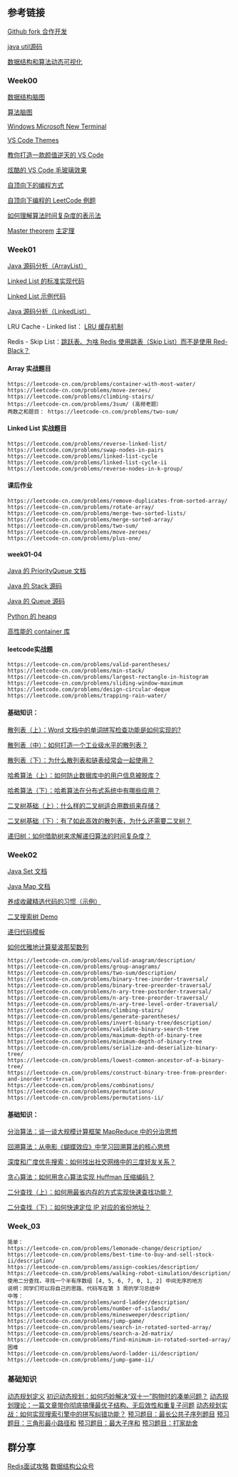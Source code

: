 ## 参考链接

[Github fork 合作开发](https://www.cnblogs.com/southday/p/10010876.html?from=groupmessage&isappinstalled=0#bt7)

[java util源码](http://developer.classpath.org/doc/java/util/)

[数据结构和算法动态可视化](https://visualgo.net/zh)

### Week00

[数据结构脑图](https://naotu.baidu.com/file/b832f043e2ead159d584cca4efb19703?token=7a6a56eb2630548c)

[算法脑图](https://naotu.baidu.com/file/0a53d3a5343bd86375f348b2831d3610?token=5ab1de1c90d5f3ec)

[Windows Microsoft New Terminal](https://github.com/microsoft/terminal)

[VS Code Themes](https://vscodethemes.com/)

[教你打造一款颜值逆天的 VS Code](https://toutiao.io/posts/7w5ixl/preview)

[炫酷的 VS Code 毛玻璃效果](https://juejin.im/post/5ce1365151882525ff28ed47)

[自顶向下的编程方式](https://markhneedham.com/blog/2008/09/15/clean-code-book-review/)

[自顶向下编程的 LeetCode 例题](https://leetcode-cn.com/problems/valid-palindrome/)

[如何理解算法时间复杂度的表示法](https://www.zhihu.com/question/21387264)

[Master theorem](https://en.wikipedia.org/wiki/Master_theorem_(analysis_of_algorithms))
[主定理](https://zh.wikipedia.org/wiki/%E4%B8%BB%E5%AE%9A%E7%90%86)


### Week01

[Java 源码分析（ArrayList）](http://developer.classpath.org/doc/java/util/ArrayList-source.html)

[Linked List 的标准实现代码](https://www.geeksforgeeks.org/implementing-a-linked-list-in-java-using-class/)

[Linked List 示例代码](http://www.cs.cmu.edu/~adamchik/15-121/lectures/Linked%20Lists/code/LinkedList.java)

[Java 源码分析（LinkedList）](http://developer.classpath.org/doc/java/util/LinkedList-source.html)

LRU Cache - Linked list： [LRU 缓存机制](https://leetcode-cn.com/problems/lru-cache/)

Redis - Skip List：[跳跃表、为啥 Redis 使用跳表（Skip List）而不是使用 Red-Black？](https://www.zhihu.com/question/20202931)


#### Array 实战题目
```
https://leetcode-cn.com/problems/container-with-most-water/
https://leetcode-cn.com/problems/move-zeroes/
https://leetcode.com/problems/climbing-stairs/
https://leetcode-cn.com/problems/3sum/ (高频老题）
两数之和题目： https://leetcode-cn.com/problems/two-sum/
```

#### Linked List 实战题目
```
https://leetcode.com/problems/reverse-linked-list/
https://leetcode.com/problems/swap-nodes-in-pairs
https://leetcode.com/problems/linked-list-cycle
https://leetcode.com/problems/linked-list-cycle-ii
https://leetcode.com/problems/reverse-nodes-in-k-group/

```

#### 课后作业
```
https://leetcode-cn.com/problems/remove-duplicates-from-sorted-array/
https://leetcode-cn.com/problems/rotate-array/
https://leetcode-cn.com/problems/merge-two-sorted-lists/
https://leetcode-cn.com/problems/merge-sorted-array/
https://leetcode-cn.com/problems/two-sum/
https://leetcode-cn.com/problems/move-zeroes/
https://leetcode-cn.com/problems/plus-one/

```

#### week01-04

[Java 的 PriorityQueue 文档](https://docs.oracle.com/javase/10/docs/api/java/util/PriorityQueue.html)

[Java 的 Stack 源码](http://developer.classpath.org/doc/java/util/Stack-source.html)

[Java 的 Queue 源码](http://fuseyism.com/classpath/doc/java/util/Queue-source.html)

[Python 的 heapq](https://docs.python.org/2/library/heapq.html)

[高性能的 container 库](https://docs.python.org/2/library/collections.html)


#### leetcode实战题
```
https://leetcode-cn.com/problems/valid-parentheses/
https://leetcode-cn.com/problems/min-stack/
https://leetcode-cn.com/problems/largest-rectangle-in-histogram
https://leetcode-cn.com/problems/sliding-window-maximum
https://leetcode.com/problems/design-circular-deque
https://leetcode.com/problems/trapping-rain-water/

```

#### 基础知识：

[散列表（上）：Word 文档中的单词拼写检查功能是如何实现的?](https://time.geekbang.org/column/article/64233)

[散列表（中）：如何打造一个工业级水平的散列表？](https://time.geekbang.org/column/article/64586)

[散列表（下）：为什么散列表和链表经常会一起使用？](https://time.geekbang.org/column/article/64858)

[哈希算法（上）：如何防止数据库中的用户信息被脱库？](https://time.geekbang.org/column/article/65312)

[哈希算法（下）：哈希算法在分布式系统中有哪些应用？](https://time.geekbang.org/column/article/67388)

[二叉树基础（上）：什么样的二叉树适合用数组来存储？](https://time.geekbang.org/column/article/67856)

[二叉树基础（下）：有了如此高效的散列表，为什么还需要二叉树？](https://time.geekbang.org/column/article/68334)

[递归树：如何借助树来求解递归算法的时间复杂度？](https://time.geekbang.org/column/article/69388)


### Week02

[Java Set 文档](https://docs.oracle.com/en/java/javase/12/docs/api/java.base/java/util/Set.html)

[Java Map 文档](https://docs.oracle.com/en/java/javase/12/docs/api/java.base/java/util/Map.html)

[养成收藏精选代码的习惯（示例）](https://shimo.im/docs/R6g9WJV89QkHrDhr/read)

[二叉搜索树 Demo](https://visualgo.net/zh/bst?slide=1)

[递归代码模板](https://shimo.im/docs/DjqqGCT3xqDYwPyY/read)

[如何优雅地计算斐波那契数列](https://time.geekbang.org/dailylesson/detail/100028406)


```
https://leetcode-cn.com/problems/valid-anagram/description/
https://leetcode-cn.com/problems/group-anagrams/
https://leetcode-cn.com/problems/two-sum/description/
https://leetcode-cn.com/problems/binary-tree-inorder-traversal/
https://leetcode-cn.com/problems/binary-tree-preorder-traversal/
https://leetcode-cn.com/problems/n-ary-tree-postorder-traversal/
https://leetcode-cn.com/problems/n-ary-tree-preorder-traversal/
https://leetcode-cn.com/problems/n-ary-tree-level-order-traversal/
https://leetcode-cn.com/problems/climbing-stairs/
https://leetcode-cn.com/problems/generate-parentheses/
https://leetcode-cn.com/problems/invert-binary-tree/description/
https://leetcode-cn.com/problems/validate-binary-search-tree
https://leetcode-cn.com/problems/maximum-depth-of-binary-tree
https://leetcode-cn.com/problems/minimum-depth-of-binary-tree
https://leetcode-cn.com/problems/serialize-and-deserialize-binary-tree/
https://leetcode-cn.com/problems/lowest-common-ancestor-of-a-binary-tree/
https://leetcode-cn.com/problems/construct-binary-tree-from-preorder-and-inorder-traversal
https://leetcode-cn.com/problems/combinations/
https://leetcode-cn.com/problems/permutations/
https://leetcode-cn.com/problems/permutations-ii/
```

#### 基础知识：

[分治算法：谈一谈大规模计算框架 MapReduce 中的分治思想](https://time.geekbang.org/column/article/73503)

[回溯算法：从电影《蝴蝶效应》中学习回溯算法的核心思想](https://time.geekbang.org/column/article/74287)

[深度和广度优先搜索：如何找出社交网络中的三度好友关系？](https://time.geekbang.org/column/article/70891)

[贪心算法：如何用贪心算法实现 Huffman 压缩编码？](https://time.geekbang.org/column/article/73188)

[二分查找（上）：如何用最省内存的方式实现快速查找功能？](https://time.geekbang.org/column/article/42520)

[二分查找（下）：如何快速定位 IP 对应的省份地址？](https://time.geekbang.org/column/article/42733)


### Week_03 
```
简单：
https://leetcode-cn.com/problems/lemonade-change/description/
https://leetcode-cn.com/problems/best-time-to-buy-and-sell-stock-ii/description/
https://leetcode-cn.com/problems/assign-cookies/description/
https://leetcode-cn.com/problems/walking-robot-simulation/description/
使用二分查找，寻找一个半有序数组 [4, 5, 6, 7, 0, 1, 2] 中间无序的地方
说明：同学们可以将自己的思路、代码写在第 3 周的学习总结中
中等：
https://leetcode-cn.com/problems/word-ladder/description/
https://leetcode-cn.com/problems/number-of-islands/
https://leetcode-cn.com/problems/minesweeper/description/
https://leetcode-cn.com/problems/jump-game/
https://leetcode-cn.com/problems/search-in-rotated-sorted-array/
https://leetcode-cn.com/problems/search-a-2d-matrix/
https://leetcode-cn.com/problems/find-minimum-in-rotated-sorted-array/
困难
https://leetcode-cn.com/problems/word-ladder-ii/description/
https://leetcode-cn.com/problems/jump-game-ii/
```

### 基础知识
[动态规划定义](https://en.wikipedia.org/wiki/Dynamic_programming)
[初识动态规划：如何巧妙解决“双十一”购物时的凑单问题？](https://time.geekbang.org/column/article/74788)
[动态规划理论：一篇文章带你彻底搞懂最优子结构、无后效性和重复子问题](https://time.geekbang.org/column/article/75702)
[动态规划实战：如何实现搜索引擎中的拼写纠错功能？](https://time.geekbang.org/column/article/75794)
[预习题目：最长公共子序列题目](https://leetcode-cn.com/problems/longest-common-subsequence/)
[预习题目：三角形最小路径和](https://leetcode-cn.com/problems/triangle/description/)
[预习题目：最大子序和](https://leetcode-cn.com/problems/maximum-subarray/)
[预习题目：打家劫舍](https://leetcode-cn.com/problems/house-robber/)




## 群分享
[Redis面试攻略](https://mp.weixin.qq.com/s/r0pects5PJ8c_QltwNzwEw)
[数据结构公众号](https://labuladong.gitbook.io/algo/)

